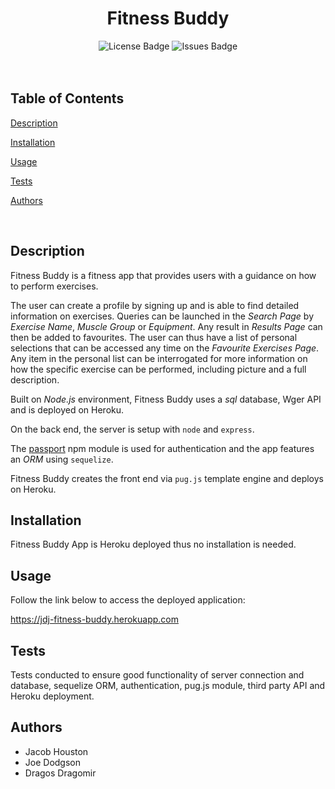 <h1 align="center">Fitness Buddy</h1>

<div align="center">
  <img src="https://img.shields.io/github/license/JoeDodgson/Fitness-buddy" alt="License Badge" />
  <img src="https://img.shields.io/github/issues/JoeDodgson/Fitness-buddy" alt="Issues Badge"/>
</div>

<br/>
<br/>

## Table of Contents

[Description](#description)

[Installation](#installation)

[Usage](#usage)

[Tests](#tests)

[Authors](#authors)

<br>

## Description

Fitness Buddy is a fitness app that provides users with a guidance on how to perform exercises.

The user can create a profile by signing up and is able to find detailed information on exercises. Queries can be launched in the _Search Page_ by _Exercise Name_, _Muscle Group_ or _Equipment_. Any result in _Results Page_ can then be added to favourites. The user can thus have a list of personal selections that can be accessed any time on the _Favourite Exercises Page_. Any item in the personal list can be interrogated for more information on how the specific exercise can be performed, including picture and a full description.

Built on _Node.js_ environment, Fitness Buddy uses a _sql_ database, Wger API and is deployed on Heroku.

On the back end, the server is setup with `node` and `express`.

The [passport](https://www.npmjs.com/package/passport) npm module is used for authentication and the app features an _ORM_ using `sequelize`.

Fitness Buddy creates the front end via `pug.js` template engine and deploys on Heroku.

## Installation

Fitness Buddy App is Heroku deployed thus no installation is needed.

## Usage

Follow the link below to access the deployed application:

https://jdj-fitness-buddy.herokuapp.com

## Tests

Tests conducted to ensure good functionality of server connection and database, sequelize ORM, authentication, pug.js module, third party API and Heroku deployment.

## Authors

- Jacob Houston
- Joe Dodgson
- Dragos Dragomir
